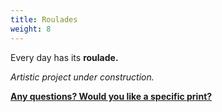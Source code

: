 ```yaml
---
title: Roulades
weight: 8
---
```


Every day has its **roulade.** 

*Artistic project under construction.*

**[Any questions? Would you like a specific print?](https://f1fd647b.sibforms.com/serve/MUIFAAmG326ALyvjIkXFyzBfNNQUn3ctZMhhViw8dP5xgG6zG_JRcXBpDgwejUxRs6kJniWOVMOk_kKomP0TveRo-Ma1CzNkw9UtRQle3E7HYuhvItInwEA9aE66lWRdp8qYVCCKnqoXZZoqsDdcbwPX6mexWu2yjQcMgm5PaxwPHGd5vrCLhicBBIxX4i2sEVg_nnLQGMv16_aW)**

